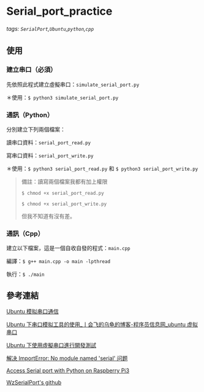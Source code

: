 # Serial_port_practice
###### tags: `SerialPort`,`Ubuntu`,`python`,`cpp`

## 使用
### 建立串口（必須）
先依照此程式建立虛擬串口：```simulate_serial_port.py```

＊使用：```$ python3 simulate_serial_port.py```

### 通訊（Python）

分別建立下列兩個檔案：

讀串口資料：```serial_port_read.py``` 

寫串口資料：```serial_port_write.py```


＊使用：```$ python3 serial_port_read.py``` 和 ```$ python3 serial_port_write.py```

> 備註：讀寫兩個檔案我都有加上權限 
>
> ```$ chmod +x serial_port_read.py```
>
> ```$ chmod +x serial_port_write.py```
>
> 但我不知道有沒有差。



### 通訊（Cpp）
建立以下檔案，這是一個自收自發的程式：```main.cpp```

編譯：```$ g++ main.cpp -o main -lpthread```

執行：```$ ./main```


## 參考連結

[Ubuntu 模拟串口通信](https://cloud.tencent.com/developer/article/1744848)

[Ubuntu 下串口模拟工具的使用_亅会飞的乌龟的博客-程序员信息网_ubuntu 虚拟串口](https://www.i4k.xyz/article/a844651990/80624019)

[Ubuntu 下使用虛擬串口進行開發測試](https://www.zendei.com/article/55747.html)

[解决 ImportError: No module named 'serial' 问题](https://blog.csdn.net/jiangchao3392/article/details/75107330)

[Access Serial port with Python on Raspberry Pi3](https://raspberrypi.stackexchange.com/questions/59741/access-serial-port-with-python-on-raspberry-pi3)

[WzSerialPort's github](https://github.com/ayowin/WzSerialPort)
